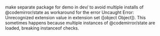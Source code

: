 make separate package for demo in dev/
to avoid multiple installs of @codemirror/state
as workaround for the error
Uncaught Error: Unrecognized extension value in extension set ([object Object]).
This sometimes happens because multiple instances of @codemirror/state are loaded, breaking instanceof checks.

